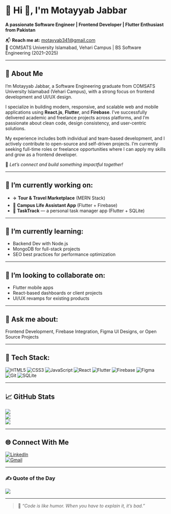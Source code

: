 # 💫 Hi 👋, I'm Motayyab Jabbar  
**A passionate Software Engineer | Frontend Developer | Flutter Enthusiast from Pakistan**

📬 **Reach me at:** motayyab341@gmail.com  
📍 COMSATS University Islamabad, Vehari Campus | BS Software Engineering (2021–2025)  

---

## 🚀 About Me
I’m Motayyab Jabbar, a Software Engineering graduate from COMSATS University Islamabad (Vehari Campus), with a strong focus on frontend development and UI/UX design.

I specialize in building modern, responsive, and scalable web and mobile applications using **React.js**, **Flutter**, and **Firebase**. I’ve successfully delivered academic and freelance projects across platforms, and I’m passionate about clean code, design consistency, and user-centric solutions.

My experience includes both individual and team-based development, and I actively contribute to open-source and self-driven projects. I’m currently seeking full-time roles or freelance opportunities where I can apply my skills and grow as a frontend developer.

🚀 *Let’s connect and build something impactful together!*


---

## 🔭 I’m currently working on:
- ✈️ **Tour & Travel Marketplace** (MERN Stack)  
- 🎒 **Campus Life Assistant App** (Flutter + Firebase)  
- 📅 **TaskTrack** — a personal task manager app (Flutter + SQLite)

---

## 🌱 I’m currently learning:
- Backend Dev with Node.js  
- MongoDB for full-stack projects  
- SEO best practices for performance optimization

---

## 👯 I’m looking to collaborate on:
- Flutter mobile apps  
- React-based dashboards or client projects  
- UI/UX revamps for existing products

---

## 💬 Ask me about:
Frontend Development, Firebase Integration, Figma UI Designs, or Open Source Projects  

---

## 🧰 Tech Stack:
![HTML5](https://img.shields.io/badge/html5-%23E34F26.svg?style=for-the-badge&logo=html5&logoColor=white)
![CSS3](https://img.shields.io/badge/css3-%231572B6.svg?style=for-the-badge&logo=css3&logoColor=white)
![JavaScript](https://img.shields.io/badge/javascript-%23323330.svg?style=for-the-badge&logo=javascript&logoColor=%23F7DF1E)
![React](https://img.shields.io/badge/react-%2320232a.svg?style=for-the-badge&logo=react&logoColor=%2361DAFB)
![Flutter](https://img.shields.io/badge/flutter-%2302569B.svg?style=for-the-badge&logo=flutter&logoColor=white)
![Firebase](https://img.shields.io/badge/firebase-ffca28?style=for-the-badge&logo=firebase&logoColor=black)
![Figma](https://img.shields.io/badge/figma-%23F24E1E.svg?style=for-the-badge&logo=figma&logoColor=white)
![Git](https://img.shields.io/badge/git-%23F05032.svg?style=for-the-badge&logo=git&logoColor=white)
![SQLite](https://img.shields.io/badge/sqlite-%2307405e.svg?style=for-the-badge&logo=sqlite&logoColor=white)

---

## 📈 GitHub Stats
![](https://github-readme-stats.vercel.app/api?username=motayyabb&theme=dark&show_icons=true&hide_border=false)  
![](https://github-readme-streak-stats.herokuapp.com/?user=motayyabb&theme=dark&hide_border=false)  
![](https://github-readme-stats.vercel.app/api/top-langs/?username=motayyabb&theme=dark&layout=compact&hide_border=false)

---

## 🌐 Connect With Me
[![LinkedIn](https://img.shields.io/badge/LinkedIn-%230077B5.svg?logo=linkedin&logoColor=white)](https://linkedin.com/in/motayyab-jabbar-77534625a)  
[![Gmail](https://img.shields.io/badge/Gmail-D14836?logo=gmail&logoColor=white)](mailto:motayyabb@gmail.com)

---

### ✍️ Quote of the Day
![](https://quotes-github-readme.vercel.app/api?type=horizontal&theme=radical)

---

> 🚀 _“Code is like humor. When you have to explain it, it’s bad.”_

